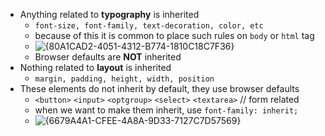- Anything related to **typography** is inherited
  - `font-size, font-family, text-decoration, color, etc`
  - because of this it is common to place such rules on `body` or `html` tag
  - ![{80A1CAD2-4051-4312-B774-1810C18C7F36}](https://github.com/user-attachments/assets/8e0bcf8c-696e-458f-970a-9d4084b39f81)
  - Browser defaults are **NOT** inherited
- Nothing related to **layout** is inherited
  - `margin, padding, height, width, position`
- These elements do not inherit by default, they use browser defaults
  - `<button>` `<input>` `<optgroup>` `<select>` `<textarea>` // form related
  - when we want to make them inherit, use `font-family: inherit;`
  - ![{6679A4A1-CFEE-4A8A-9D33-7127C7D57569}](https://github.com/user-attachments/assets/251f2e56-d7be-4db0-9c3e-ccc96f035097)

